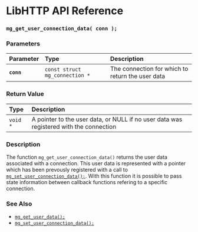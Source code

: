 # LibHTTP API Reference

### `mg_get_user_connection_data( conn );`

### Parameters

| Parameter | Type | Description |
| :--- | :--- | :--- |
|**`conn`**|`const struct mg_connection *`|The connection for which to return the user data|

### Return Value

| Type | Description | 
| :--- | :--- |
|`void *`|A pointer to the user data, or NULL if no user data was registered with the connection|

### Description

The function `mg_get_user_connection_data()` returns the user data associated with a connection. This user data is represented with a pointer which has been prevously registered with a call to [`mg_set_user_connection_data();`](mg_set_user_connection_data.md). With this function it is possible to pass state information between callback functions refering to a specific connection.

### See Also

* [`mg_get_user_data();`](mg_get_user_data.md)
* [`mg_set_user_connection_data();`](mg_set_user_connection_data.md)
